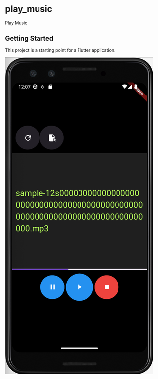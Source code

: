 # play_music

Play Music

## Getting Started

This project is a starting point for a Flutter application.

![screenshot-app](documents/Screenshot-1.png)